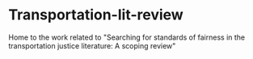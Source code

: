 # Transportation-lit-review
Home to the work related to "Searching for standards of fairness in the transportation justice literature: A scoping review"
